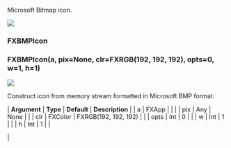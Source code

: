 Microsoft Bitmap icon.

![](../SIMACAERefImages/gui-fxbmpicon.png)

### FXBMPIcon

###   

### FXBMPIcon(a, pix=None, clr=FXRGB(192, 192, 192), opts=0, w=1, h=1)  
![](../IconsReference/butix_top_wline.png)

Construct icon from memory stream formatted in Microsoft BMP format.

| **Argument** | **Type** | **Default** | **Description** |
| a | FXApp |   |   |
| pix | Any  | None |   |
| clr | FXColor | FXRGB(192, 192, 192) |   |
| opts | Int | 0 |   |
| w | Int | 1 |   |
| h | Int | 1 |   |



 |